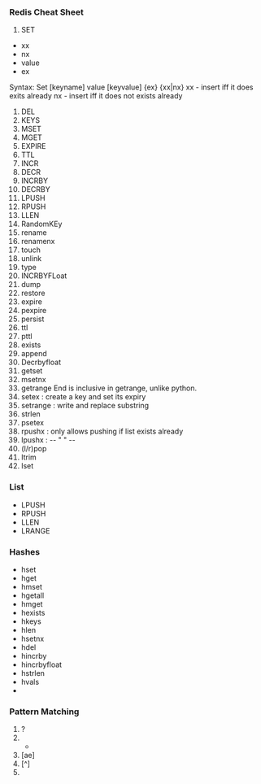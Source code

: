 ### Redis Cheat Sheet

1. SET
* xx
* nx
* value
* ex

Syntax: Set [keyname] value [keyvalue] {ex} {xx|nx}
xx - insert iff it does exits already
nx - insert iff it does not exists already


1. DEL
2. KEYS
3. MSET
4. MGET
5. EXPIRE
6. TTL
7. INCR
8. DECR
9. INCRBY
10. DECRBY
11. LPUSH
12. RPUSH
13. LLEN
14. RandomKEy
15. rename 
16. renamenx
17. touch
18. unlink
19. type 
20. INCRBYFLoat
21. dump
22. restore
23. expire
24. pexpire
25. persist
26. ttl
27. pttl
28. exists
29. append
30. Decrbyfloat
31. getset 
32. msetnx
33. getrange
End is inclusive in getrange, unlike python.
34. setex : create a key and set its expiry
35. setrange : write and replace substring
36. strlen
37. psetex
38. rpushx : only allows pushing if list exists already
39. lpushx : -- " " --
40. (l/r)pop
41. ltrim
42. lset 
### List
* LPUSH
* RPUSH
* LLEN
* LRANGE 
### Hashes 
* hset
* hget
* hmset
* hgetall
* hmget
* hexists
* hkeys
* hlen
* hsetnx
* hdel
* hincrby
* hincrbyfloat
* hstrlen
* hvals
* 

### Pattern Matching

1. ?
2. *
3. [ae]
4. [^]
5. 

